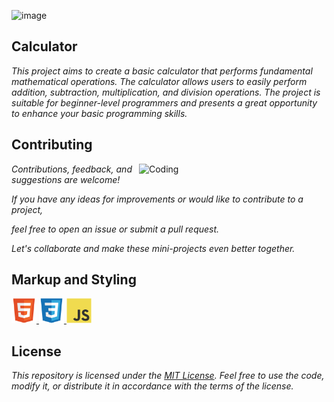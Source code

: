 ![image](https://github.com/meryemkolbasar/Hesap-Makinesi/blob/8064121dadfbec2579000084df7bcb9c4e3915b2/Hesap%20Makinesi%2001.png)
<h2> Calculator </h2>

_This project aims to create a basic calculator that performs fundamental mathematical operations.
The calculator allows users to easily perform addition, subtraction, multiplication, and division operations.
The project is suitable for beginner-level programmers and presents a great opportunity to enhance your basic programming skills._

## Contributing

<img align="right" alt="Coding" width="300" src="https://i.gifer.com/HASN.gif">

_Contributions, feedback, and suggestions are welcome!_

_If you have any ideas for improvements or would like to contribute to a project,_
  
  _feel free to open an issue or submit a pull request._ 

 _Let's collaborate and make these mini-projects even better together._
 
## Markup and Styling

<a href="https://www.java.com" target="_blank" rel="noreferrer">
    <img src="https://raw.githubusercontent.com/devicons/devicon/master/icons/html5/html5-original.svg" alt="HTML" width="40" height="40"/>
</a>

<a href="https://www.java.com" target="_blank" rel="noreferrer">
    <img src="https://raw.githubusercontent.com/devicons/devicon/master/icons/css3/css3-original.svg" alt="CSS" width="40" height="40"/>
</a>

<a href="https://www.java.com" target="_blank" rel="noreferrer">
    <img src="https://raw.githubusercontent.com/devicons/devicon/master/icons/javascript/javascript-original.svg" alt="JavaScript" width="40" height="40"/>
</a>

## License

_This repository is licensed under the [MIT License](LICENSE). Feel free to use the code, modify it, or distribute it in accordance with the terms of the license._
